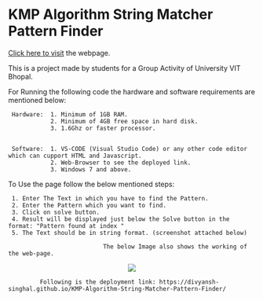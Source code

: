 # KMP Algorithm String Matcher Pattern Finder

<a href="https://divyansh-singhal.github.io/KMP-Algorithm-String-Matcher-Pattern-Finder/">Click here to visit</a> the webpage.

This is a project made by students for a Group Activity of University VIT Bhopal.

For Running the following code the hardware and software requirements are mentioned below:

     Hardware:  1. Minimum of 1GB RAM.
                2. Minimum of 4GB free space in hard disk.
                3. 1.6Ghz or faster processor.
               
                
     Software:  1. VS-CODE (Visual Studio Code) or any other code editor which can cupport HTML and Javascript.
                2. Web-Browser to see the deployed link.
                3. Windows 7 and above.
                

To Use the page follow the below mentioned steps:

     1. Enter The Text in which you have to find the Pattern.
     2. Enter the Pattern which you want to find.
     3. Click on solve button.
     4. Result will be displayed just below the Solve button in the format: "Pattern found at index "
     5. The Text should be in string format. (screenshot attached below)

                               The below Image also shows the working of the web-page.
     
     
<div align="center"><img src="https://user-images.githubusercontent.com/80686225/146414706-ee7a9d8a-9a7f-4979-b223-21338a8a0e90.png"></div>




             Following is the deployment link: https://divyansh-singhal.github.io/KMP-Algorithm-String-Matcher-Pattern-Finder/

